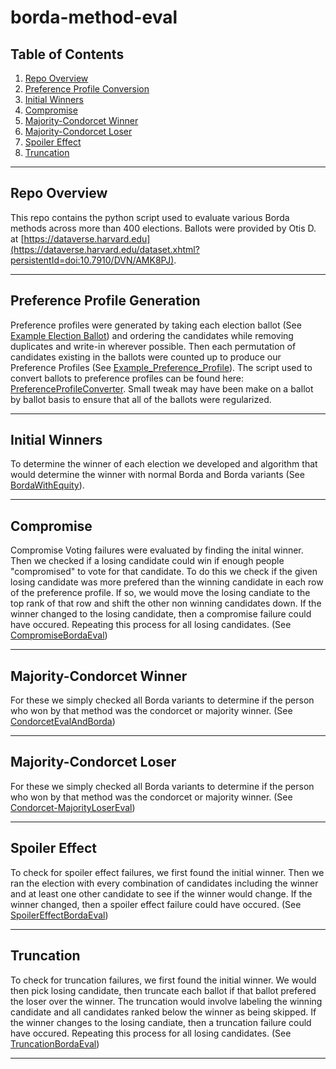 # borda-method-eval

## Table of Contents
1. [Repo Overview](#repo-overview)
2. [Preference Profile Conversion](#preference-profile-generation)
3. [Initial Winners](#initial-winners)
4. [Compromise](#compromise)
5. [Majority-Condorcet Winner](#Majority-Condorcet-Winner)
6. [Majority-Condorcet Loser](#Majority-Condorcet-Loser)
7. [Spoiler Effect](#Spoiler-Effect)
8. [Truncation](#truncation)

---

## Repo Overview
This repo contains the python script used to evaluate various Borda methods across more than 400 elections.
Ballots were provided by Otis D. at [https://dataverse.harvard.edu](https://dataverse.harvard.edu/dataset.xhtml?persistentId=doi:10.7910/DVN/AMK8PJ).

---

## Preference Profile Generation
Preference profiles were generated by taking each election ballot (See [Example Election Ballot](Example_Election_Ballot.csv)) and ordering the candidates while removing duplicates and write-in wherever possible. Then each permutation of candidates existing in the ballots were counted up to produce our Preference Profiles (See [Example_Preference_Profile](Example_Preference_Profile.csv)). The script used to convert ballots to preference profiles can be found here: [PreferenceProfileConverter](Python_Scripts/PreferenceProfileConverter.ipynb). Small tweak may have been make on a ballot by ballot basis to ensure that all of the ballots were regularized.

---

## Initial Winners
To determine the winner of each election we developed and algorithm that would determine the winner with normal Borda and Borda variants (See [BordaWithEquity](Python_Scripts/BordaWithEquity.ipynb)).

---

## Compromise
Compromise Voting failures were evaluated by finding the inital winner. Then we checked if a losing candidate could win if enough people "compromised" to vote for that candidate. To do this we check if the given losing candidate was more prefered than the winning candidate in each row of the preference profile. If so, we would move the losing candiate to the top rank of that row and shift the other non winning candidates down. If the winner changed to the losing candidate, then a compromise failure could have occured. Repeating this process for all losing candidates.
(See [CompromiseBordaEval](Python_Scripts/CompromiseBordaEval.ipynb))

---

## Majority-Condorcet Winner
For these we simply checked all Borda variants to determine if the person who won by that method was the condorcet or majority winner.
(See [CondorcetEvalAndBorda](Python_Scripts/CondorcetEvalAndBorda.ipynb))

---

## Majority-Condorcet Loser
For these we simply checked all Borda variants to determine if the person who won by that method was the condorcet or majority winner.
(See [Condorcet-MajorityLoserEval](Python_Scripts/Condorcet-MajorityLoserEval.ipynb))

---

## Spoiler Effect
To check for spoiler effect failures, we first found the initial winner. Then we ran the election with every combination of candidates including the winner and at least one other candidate to see if the winner would change. If the winner changed, then a spoiler effect failure could have occured.
(See [SpoilerEffectBordaEval](Python_Scripts/SpoilerEffectBordaEval.ipynb))

---

## Truncation
To check for truncation failures, we first found the initial winner. We would then pick losing candidate, then truncate each ballot if that ballot prefered the loser over the winner. The truncation would involve labeling the winning candidate and all candidates ranked below the winner as being skipped. If the winner changes to the losing candiate, then a truncation failure could have occured. Repeating this process for all losing candidates.
(See [TruncationBordaEval](Python_Scripts/TruncationBordaEval.ipynb))

---
